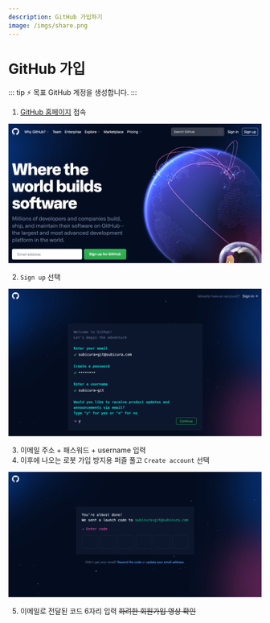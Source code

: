 ```yaml
---
description: GitHub 가입하기
image: /imgs/share.png
---
```


# GitHub 가입

::: tip ⚡️ 목표
GitHub 계정을 생성합니다.
:::

1. [GitHub 홈페이지](https://github.com/) 접속

![GitHub Homepage](./imgs/github-setup/github.png)

2. `Sign up` 선택

![GitHub 회원가입](./imgs/github-setup/github-signup.png)

3. 이메일 주소 + 패스워드 + username 입력
4. 이후에 나오는 로봇 가입 방지용 퍼즐 풀고 `Create account` 선택

![GitHub 인증](./imgs/github-setup/github-code.png)

5. 이메일로 전달된 코드 6자리 입력 ~~화려한 회원가입 영상 확인~~
